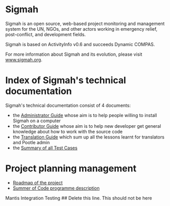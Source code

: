 Sigmah
====

Sigmah is an open source, web-based project monitoring and management system for the UN, NGOs, and other actors working in emergency relief, post-conflict, and development fields.

Sigmah is based on ActivityInfo v0.6 and succeeds Dynamic COMPAS.

For more information about Sigmah and its evolution, please visit www.sigmah.org.


Index of Sigmah's technical documentation
===
Sigmah's technical documentation consist of 4 documents:

* the [Administrator Guide](https://code.google.com/p/sigma-h/wiki/AdministratorGuide) whose aim is to help people willing to install Sigmah on a computer
* the [Contributor Guide](https://code.google.com/p/sigma-h/wiki/ContributorGuide) whose aim is to help new developer get general knowledge about how to work with the source code
* the [Translation Guide](https://code.google.com/p/sigma-h/wiki/TranslationGuide) which sum up all the lessons learnt for translators and Pootle admin
* the [Summary of all Test Cases](https://code.google.com/p/sigma-h/wiki/TestCases)

Project planning management
===
* [Roadmap of the project](http://www.sigmah.org/issues/roadmap_page.php)
* [Summer of Code programme description](https://code.google.com/p/sigma-h/wiki/SigmahSummerOfCode)
   
   
   
Mantis Integration Testing ## Delete this line. This should not be here 

